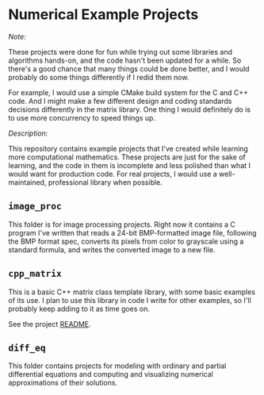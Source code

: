 # Numerical Example Projects

_Note:_

These projects were done for fun while trying out some libraries
and algorithms hands-on, and the code hasn't been updated for a while. So
there's a good chance that many things could be done better, and I would
probably do some things differently if I redid them now.

For example, I would use a simple CMake build system for the C and C++ code.
And I might make a few different design and coding standards decisions
differently in the matrix library. One thing I would definitely do is
to use more concurrency to speed things up.

_Description:_

This repository contains example projects that I've created while learning
more computational mathematics. These projects are just for the sake of learning,
and the code in them is incomplete and less polished than what I would want for
production code. For real projects, I would use a well-maintained,
professional library when possible.

## `image_proc`

This folder is for image processing projects. Right now it contains a C program I've written that
reads a 24-bit BMP-formatted image file, following the BMP format spec, converts its pixels from color
to grayscale using a standard formula, and writes the converted image to a new file.

## `cpp_matrix`

This is a basic C++ matrix class template library, with some basic examples
of its use. I plan to use this library in code I write for other examples,
so I'll probably keep adding to it as time goes on.

See the project [README](./cpp_matrix/README.md).

## `diff_eq`

This folder contains projects for modeling with ordinary and partial differential equations
and computing and visualizing numerical approximations of their solutions.
